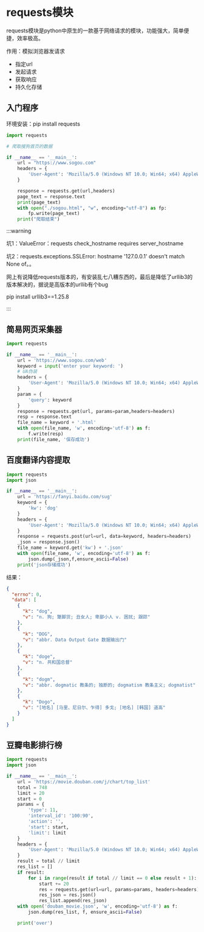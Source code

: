 # requests模块

requests模块是python中原生的一款基于网络请求的模块，功能强大，简单便捷，效率极高。

作用：模拟浏览器发请求

- 指定url
- 发起请求
- 获取响应
- 持久化存储



## 入门程序

环境安装：pip install requests

```python
import requests

# 爬取搜狗首页的数据

if __name__ == '__main__':
    url = "https://www.sogou.com"
    headers = {
        'User-Agent': 'Mozilla/5.0 (Windows NT 10.0; Win64; x64) AppleWebKit/537.36 (KHTML, like Gecko) Chrome/87.0.4280.141 Safari/537.36'
    }

    response = requests.get(url,headers)
    page_text = response.text
    print(page_text)
    with open("./sogou.html", "w", encoding="utf-8") as fp:
        fp.write(page_text)
    print("爬取结束")
```





:::warning

坑1：ValueError：requests check_hostname requires server_hostname

坑2：requests.exceptions.SSLError: hostname '127.0.0.1' doesn't match None of。。

网上有说降低requests版本的，有安装乱七八糟东西的，最后是降低了urllib3的版本解决的，据说是高版本的urllib有个bug

pip install urllib3==1.25.8

:::

## 简易网页采集器

```python
import requests

if __name__ == '__main__':
    url = 'https://www.sogou.com/web'
    keyword = input('enter your keyword: ')
    # UA伪装
    headers = {
        'User-Agent': 'Mozilla/5.0 (Windows NT 10.0; Win64; x64) AppleWebKit/537.36 (KHTML, like Gecko) Chrome/89.0.4389.114 Safari/537.36'
    }
    param = {
        'query': keyword
    }
    response = requests.get(url, params=param,headers=headers)
    resp = response.text
    file_name = keyword + '.html'
    with open(file_name, 'w', encoding='utf-8') as f:
        f.write(resp)
    print(file_name, '保存成功')

```

## 百度翻译内容提取

```python
import requests
import json

if __name__ == '__main__':
    url = 'https://fanyi.baidu.com/sug'
    keyword = {
        'kw': 'dog'
    }
    headers = {
        'User-Agent': 'Mozilla/5.0 (Windows NT 10.0; Win64; x64) AppleWebKit/537.36 (KHTML, like Gecko) Chrome/87.0.4280.141 Safari/537.36'
    }
    response = requests.post(url=url, data=keyword, headers=headers)
    _json = response.json()
    file_name = keyword.get('kw') + '.json'
    with open(file_name, 'w', encoding='utf-8') as f:
        json.dump(_json,f,ensure_ascii=False)
    print('json存储成功')

```

结果：

```json
{
  "errno": 0,
  "data": [
    {
      "k": "dog",
      "v": "n. 狗; 蹩脚货; 丑女人; 卑鄙小人 v. 困扰; 跟踪"
    },
    {
      "k": "DOG",
      "v": "abbr. Data Output Gate 数据输出门"
    },
    {
      "k": "doge",
      "v": "n. 共和国总督"
    },
    {
      "k": "dogm",
      "v": "abbr. dogmatic 教条的; 独断的; dogmatism 教条主义; dogmatist"
    },
    {
      "k": "Dogo",
      "v": "[地名] [马里、尼日尔、乍得] 多戈; [地名] [韩国] 道高"
    }
  ]
}
```



## 豆瓣电影排行榜

```python
import requests
import json

if __name__ == '__main__':
    url = 'https://movie.douban.com/j/chart/top_list'
    total = 748
    limit = 20
    start = 0
    params = {
        'type': 11,
        'interval_id': '100:90',
        'action': '',
        'start': start,
        'limit': limit
    }
    headers = {
        'User-Agent': 'Mozilla/5.0 (Windows NT 10.0; Win64; x64) AppleWebKit/537.36 (KHTML, like Gecko) Chrome/87.0.4280.141 Safari/537.36'
    }
    result = total // limit
    res_list = []
    if result:
        for i in range(result if total // limit == 0 else result + 1):
            start += 20
            res = requests.get(url=url, params=params, headers=headers)
            res_json = res.json()
            res_list.append(res_json)
    with open('douban_movie.json', 'w', encoding='utf-8') as f:
        json.dump(res_list, f, ensure_ascii=False)

    print('over')
```

